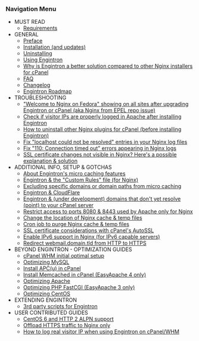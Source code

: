 ### Navigation Menu

* MUST READ
    * [Requirements](pages/Requirements.md)
* GENERAL
    * [Preface](pages/01.-Preface.md)
    * [Installation (and updates)](pages/02.-Installation-(and-updates).md)
    * [Uninstalling](pages/03.-Uninstalling.md)
    * [Using Engintron](pages/04.-Using-Engintron.md)
    * [Why is Engintron a better solution compared to other Nginx installers for cPanel](pages/05.-Why-is-Engintron-a-better-solution-compared-to-other-Nginx-installers-for-cPanel.md)
    * [FAQ](pages/FAQ.md)
    * [Changelog](pages/Changelog.md)
    * [Engintron Roadmap](pages/Engintron-Roadmap.md)
* TROUBLESHOOTING
    * ["Welcome to Nginx on Fedora" showing on all sites after upgrading Engintron or cPanel (aka Nginx from EPEL repo issue)](pages/%22Welcome-to-Nginx-on-Fedora%22-showing-on-all-sites-after-upgrading-Engintron-or-cPanel-(aka-Nginx-from-EPEL-repo-issue).md)
    * [Check if visitor IPs are properly logged in Apache after installing Engintron](pages/Check-if-visitor-IPs-are-properly-logged-in-Apache-after-installing-Engintron.md)
    * [How to uninstall other Nginx plugins for cPanel (before installing Engintron)](pages/How-to-uninstall-other-Nginx-plugins-for-cPanel-(before-installing-Engintron).md)
    * [Fix "localhost could not be resolved" entries in your Nginx log files](pages/Fix-%22localhost-could-not-be-resolved%22-entries-in-your-Nginx-log-files.md)
    * [Fix "110: Connection timed out" errors appearing in Nginx logs](pages/Fix-%22110-Connection-timed-out%22-errors-appearing-in-Nginx-logs.md)
    * [SSL certificate changes not visible in Nginx? Here's a possible explanation & solution](pages/SSL-certificate-changes-not-visible-in-Nginx%3F-Here-s-a-possible-explanation-&-solution.md)
* ADDITIONAL INFO, SETUP & GOTCHAS
    * [About Engintron's micro caching features](pages/About-Engintrons-micro-caching-features.md)
    * [Engintron & the "Custom Rules" file (for Nginx)](pages/Engintron-&-the-%22Custom-Rules%22-file-(for-Nginx).md)
    * [Excluding specific domains or domain paths from micro caching](pages/Excluding-specific-domains-or-domain-paths-from-micro-caching.md)
    * [Engintron & CloudFlare](pages/Engintron-&-CloudFlare.md)
    * [Engintron & (under development) domains that don't yet resolve (point) to your cPanel server](pages/Engintron-and-under-development-domains-that-dont-yet-resolve-point-to-your-cPanel-server.md)
    * [Restrict access to ports 8080 & 8443 used by Apache only for Nginx](pages/Restrict-access-to-ports-8080-&-8443-used-by-Apache-only-for-Nginx.md)
    * [Change the location of Nginx cache & temp files](pages/Change-the-location-of-Nginx-cache-&-temp-files.md)
    * [Cron job to purge Nginx cache & temp files](pages/Cron-job-to-purge-Nginx-cache-&-temp-files.md)
    * [SSL certificate considerations with cPanel's AutoSSL](pages/SSL-certificate-considerations-with-cPanels-AutoSSL.md)
    * [Enable IPv6 support in Nginx (for IPv6 capable servers)](pages/Enable-IPv6-support-in-Nginx.md)
    * [Redirect webmail.domain.tld from HTTP to HTTPS](pages/Redirect-webmail.domain.tld-from-HTTP-to-HTTPS.md)
* BEYOND ENGINTRON - OPTIMIZATION GUIDES
    * [cPanel WHM initial optimal setup](pages/Beyond-Engintron-cPanel-WHM-initial-optimal-setup.md)
    * [Optimizing MySQL](pages/Beyond-Engintron-Optimizing-MySQL.md)
    * [Install APC(u) in cPanel](pages/Beyond-Engintron-Install-APC(u)-in-cPanel.md)
    * [Install Memcached in cPanel (EasyApache 4 only)](pages/Install-Memcached-in-cPanel-(EasyApache-4-only).md)
    * [Optimizing Apache](pages/Beyond-Engintron-Optimizing-Apache.md)
    * [Optimizing PHP FastCGI (EasyApache 3 only)](pages/Beyond-Engintron-Optimizing-PHP-FastCGI-(under-EasyApache-3).md)
    * [Optimizing CentOS](pages/Beyond-Engintron-Optimizing-CentOS.md)
* EXTENDING ENGINTRON
    * [3rd party scripts for Engintron](pages/3rd-party-scripts-for-Engintron.md)
* USER CONTRIBUTED GUIDES
    * [CentOS 6 and HTTP 2 ALPN support](pages/CentOS-6-and-HTTP-2-ALPN-support.md)
    * [Offload HTTPS traffic to Nginx only](pages/Offload-HTTPS-traffic-to-Nginx-only.md)
    * [How to log real visitor IP when using Engintron on cPanel/WHM](https://www.damchey.com/2018/01/how-to-log-real-visitor-ip-when-using-engintron-on-cpanel/)
